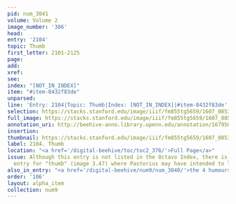 ```yaml
---
pid: num_3041
volume: Volume 2
image_number: '386'
head:
entry: '2104'
topic: Thumb
first_letter: 2101-2125
page:
add:
xref:
see:
index: "[NOT_IN_INDEX]"
item: "#item-8432f83de"
unparsed:
line: 'Entry: 2104|Topic: Thumb|Index: [NOT_IN_INDEX]|#item-8432f83de'
selection: https://stacks.stanford.edu/image/iiif/fm855tg5659/1607_0853/844,1568,2696,185/full/0/default.jpg
full_image: https://stacks.stanford.edu/image/iiif/fm855tg5659/1607_0853/full/full/0/default.jpg
annotation_uri: http://beehive-anno.library.upenn.edu/annotation/1679501458093
insertion:
thumbnail: https://stacks.stanford.edu/image/iiif/fm855tg5659/1607_0853/844,1568,600,180/250,/0/default.jpg
label: 2104. Thumb
location: "<a href='/digital-beehive/toc/toc2_376/'>Full Page</a>"
issue: Although this entry is not listed in the Octavo Index, there is an empty index
  entry for "thumb" (image 3.47) where Pastorius may have intended to list 2104 [Thumb].
also_in_entry: "<a href='/digital-beehive/num9/num_3040/'>the 4 humours</a>"
order: '106'
layout: alpha_item
collection: num9
---
```

